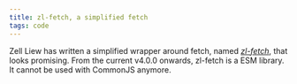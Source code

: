 ```yaml
---
title: zl-fetch, a simplified fetch
tags: code
---
```

Zell Liew has written a simplified wrapper around fetch, named [<cite>zl-fetch</cite>](https://github.com/zellwk/zl-fetch), that looks promising. From the current v4.0.0 onwards, zl-fetch is a ESM library. It cannot be used with CommonJS anymore.‌